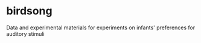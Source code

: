 # birdsong
Data and experimental materials for experiments on infants' preferences for auditory stimuli
